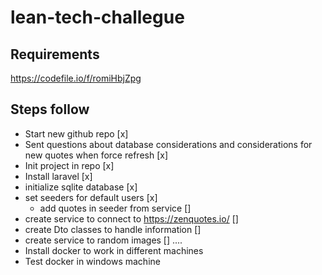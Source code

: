 # lean-tech-challegue

## Requirements 
https://codefile.io/f/romiHbjZpg

## Steps follow

- Start new github repo [x]
- Sent questions about database considerations and considerations for new quotes when force refresh [x]
- Init project in repo [x]
- Install laravel [x]
- initialize sqlite database [x]
- set seeders for default users [x]
    - add quotes in seeder from service []
- create service to connect to https://zenquotes.io/ []
- create Dto classes to handle information []
- create service to random images []
....
- Install docker to work in different machines
- Test docker in windows machine